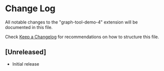 # Change Log

All notable changes to the "graph-tool-demo-4" extension will be documented in this file.

Check [Keep a Changelog](http://keepachangelog.com/) for recommendations on how to structure this file.

## [Unreleased]

- Initial release